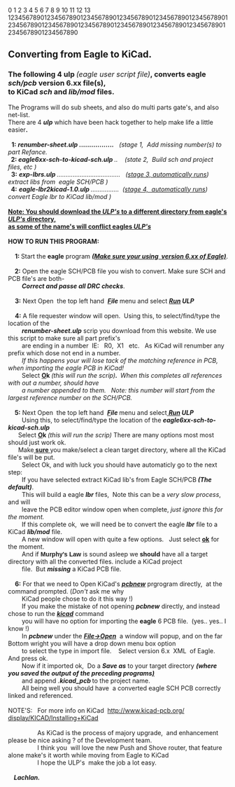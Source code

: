 0        1         2         3         4         5         6         7         8         9         10        11        12        13
12345678901234567890123456789012345678901234567890123456789012345678901234567890123456789012345678901234567890123456789012345678901234567890


<html xmlns="http://www.w3.org/1999/xhtml" xml:lang="en">
  <head>
    <meta content="text/html; charset=windows-1252" http-equiv="content-type">
  </head>
  <body>
    <h2>Converting from Eagle to KiCad.</h2>
    <h3>The following 4 ulp <span style="font-weight: normal; font-style: italic;">(eagle
        user script file)</span>, converts eagle <span style="font-style: italic;">sch/pcb</span>
      version 6.xx file(s),<br>
      to KiCad <span style="font-style: italic;">sch</span> and <span style="font-style: italic;">lib/mod</span>
      files.</h3>
    The Programs will do sub sheets, and also<span style="font-weight: normal;">
      do multi</span> parts gate's, and also net-list.<br>
    There are 4 <span style="font-weight: bold; font-style: italic;">ulp</span>
    which have been hack together to help make life a little easier<span style="font-weight: bold;">.</span><br>
    <br>
    &nbsp; <span style="font-weight: bold;">1:</span> <span style="font-style: italic;"><span
        style="font-weight: bold;">renumber-sheet.ulp .................</span>&nbsp;&nbsp;
      (stage 1,&nbsp; </span><span style="font-style: italic;"><span style="font-style: italic;">Add
        missing number(s) to part Refance.</span><span style="font-weight: bold;"><br>
        &nbsp; </span></span><span style="font-weight: bold;">2:</span><span style="font-style: italic;"><span
        style="font-weight: bold;"> eagle6xx-sch-to-kicad-sch.ulp </span>..&nbsp;&nbsp;&nbsp;
      (state 2,&nbsp; Build sch and project files, etc )<span style="font-weight: bold;"><br>
        &nbsp;</span></span><span style="font-weight: bold;"></span> <span style="font-weight: bold;">3:</span>
    <span style="font-style: italic;"><span style="font-weight: bold;">exp-lbrs.ulp
        </span>....................................&nbsp;&nbsp; (<span style="text-decoration: underline;"></span></span><span
      style="font-style: italic;"><span style="text-decoration: underline;"><span
          style="font-style: italic;"><span style="text-decoration: underline;"></span>stage
          3, automatically</span> runs</span>)&nbsp; extract libs from&nbsp;
      eagle SCH/PCB )<span style="font-weight: bold;"><br>
        &nbsp; </span></span><span style="font-weight: bold;">4:</span> <span
      style="font-style: italic;"><span style="font-weight: bold;">eagle-lbr2kicad-1.0.ulp
        </span>................&nbsp; (<span style="text-decoration: underline;"></span></span><span
      style="font-style: italic;"><span style="text-decoration: underline;"><span
          style="font-style: italic;">stage 4,&nbsp; automatically</span> runs</span>)
      convert Eagle lbr to KiCad lib/mod )<br>
    </span><span style="font-weight: bold; text-decoration: underline;"><br>
      Note: You should download the</span><span style="text-decoration: underline; font-style: italic; font-weight: bold;">
      ULP's </span><span style="font-weight: bold; text-decoration: underline;">to
      a different directory from eagle's <span style="font-style: italic;">ULP's</span>
      directory,<br>
      as some of the name's will conflict eagles <span style="font-style: italic;">ULP's</span></span><span
      style="font-style: italic;"><br>
      <span style="font-weight: bold;"><br>
      </span></span> <span style="font-weight: bold;">HOW TO RUN THIS PROGRAM:</span><br>
    <br>
    &nbsp;&nbsp;&nbsp; <span style="font-weight: bold;">1: </span>Start the <span
      style="font-weight: bold;">eagle</span> program <span style="font-weight: bold; text-decoration: underline; font-style: italic;">(Make
      sure your using&nbsp; version 6.xx of Eagle)</span>.<br>
    <br>
    &nbsp;&nbsp;&nbsp;<span style="font-weight: bold;"> 2:</span> Open the eagle
    SCH/PCB <span style="font-weight: bold;"></span> file you wish to convert.
    Make sure SCH and PCB file's are both-<br>
    &nbsp; &nbsp; &nbsp; &nbsp; <span style="font-weight: bold;"><span style="font-style: italic;">Correct
        and</span>&nbsp;<span style="font-style: italic;">passe all DRC checks</span></span>.<br>
    <br>
    &nbsp;&nbsp;&nbsp; <span style="font-weight: bold;">3:</span> Next
    Open&nbsp; the top left hand&nbsp; <span style="font-weight: bold; font-style: italic;"><span
        style="text-decoration: underline;">F</span>ile </span>menu and select
    <span style="text-decoration: underline;"> </span><span style="font-style: italic; font-weight: bold;"><span
        style="text-decoration: underline;">Run</span> ULP</span><br>
    <br>
    &nbsp;&nbsp;&nbsp; <span style="font-weight: bold;">4:</span> A file
    requester window will open.&nbsp; Using this, to select/find/type the
    location of the<br>
    &nbsp; &nbsp; &nbsp; &nbsp; <span style="font-style: italic; font-weight: bold;">renumber-sheet.ulp</span>
    scrip you download from this website. We use this script to make sure all
    part prefix's<br>
    &nbsp;&nbsp;&nbsp;&nbsp;&nbsp;&nbsp;&nbsp; are ending in a number&nbsp;
    IE:&nbsp;&nbsp; R0,&nbsp; X1&nbsp;&nbsp; etc.&nbsp;&nbsp; As KiCad will
    renumber any prefix which dose not end in a number.<br>
    &nbsp;&nbsp;&nbsp;&nbsp;&nbsp;&nbsp;&nbsp; <span style="font-style: italic;">If
      this happens your will lose tack of the matching reference in PCB, when
      importing the eagle PCB in KiCad!</span><br>
    &nbsp;&nbsp;&nbsp;&nbsp;&nbsp;&nbsp;&nbsp; Select <span style="font-weight: bold;"><span
        style="text-decoration: underline;">O</span>k </span><span style="font-style: italic;">(this
      will run the scrip)</span><span style="font-weight: bold;"><span style="font-style: italic;">.&nbsp;
        </span></span><span style="font-style: italic;">When this completes all
      references with out a number, should have<br>
      &nbsp;&nbsp;&nbsp;&nbsp;&nbsp;&nbsp;&nbsp; a number appended to
      them.&nbsp;&nbsp; Note: this number will start from the largest reference
      number on the SCH/PCB.</span><br>
    <span style="font-weight: bold;"><span style="font-style: italic;"> </span>&nbsp;&nbsp;&nbsp;&nbsp;&nbsp;&nbsp;
      <br> </span>&nbsp; &nbsp;<span style="font-weight: bold;"> 5:</span> Next
    Open&nbsp; the top left hand&nbsp; <span style="font-weight: bold; font-style: italic;"><span
        style="text-decoration: underline;">F</span>ile </span>menu and select<span
      style="text-decoration: underline;"> </span><span style="font-style: italic; font-weight: bold;"><span
        style="text-decoration: underline;">Run</span> ULP<br>
    </span>&nbsp;&nbsp;&nbsp;&nbsp;&nbsp;&nbsp;&nbsp; Using this, to
    select/find/type the location of the <span style="font-style: italic; font-weight: bold;">eagle6xx-sch-to-kicad-sch.ulp<br>
      &nbsp;&nbsp;&nbsp;&nbsp;&nbsp;&nbsp; </span>Select <span style="font-weight: bold;"><span
        style="text-decoration: underline;">O</span>k </span><span style="font-style: italic;">(this
      will run the scrip)&nbsp;</span>There are many options most most should
    just work ok.<span style="font-weight: bold;"><br>
      &nbsp;&nbsp;&nbsp;&nbsp;&nbsp;&nbsp; </span>Make<span style="font-weight: bold; text-decoration: underline;">
      sure </span>you make/select a clean target directory, where all the KiCad
    file's will be put.<br>
    &nbsp;&nbsp;&nbsp;&nbsp;&nbsp;&nbsp;&nbsp; Select Ok, and with luck you
    should have automaticly go to the next step:<br>
    &nbsp; &nbsp; &nbsp; &nbsp; If you have selected extract KiCad lib's from
    Eagle SCH/PCB<span style="font-weight: bold; font-style: italic;"> (The
      default)</span>.<br>
    &nbsp; &nbsp; &nbsp;&nbsp;&nbsp; This will build a eagle <span style="font-weight: bold; font-style: italic;">lbr</span>
    files,&nbsp; Note this can be a <span style="font-style: italic;">very slow
      process</span>,&nbsp; and will<br>
    &nbsp;&nbsp;&nbsp;&nbsp;&nbsp;&nbsp;&nbsp; leave the PCB editor window open
    when complete, <span style="font-style: italic;">just ignore this for the
      moment.</span><br>
    &nbsp;&nbsp;&nbsp;&nbsp;&nbsp;&nbsp;&nbsp; If this complete ok,&nbsp; we
    will need be to convert the eagle <span style="font-weight: bold; font-style: italic;">lbr</span>
    file to a KiCad <span style="font-weight: bold; font-style: italic;">lib/mod</span>
    file.<br>
    &nbsp;&nbsp;&nbsp;&nbsp;&nbsp;&nbsp;&nbsp; A new window will open with quite
    a few options.&nbsp;&nbsp; Just select <span style="font-weight: bold; text-decoration: underline;">ok</span>
    for the moment.<br>
    &nbsp;&nbsp;&nbsp;&nbsp;&nbsp;&nbsp;&nbsp; And if <font face="Tahoma,ARIAL,HELVETICA"><b>Murphy's
        Law </b></font> is sound asleep we <span style="font-weight: bold;">should</span>
    have all a target directory with all the converted files. include a KiCad
    project<br>
    &nbsp;&nbsp;&nbsp;&nbsp;&nbsp;&nbsp;&nbsp; file.&nbsp; But <span style="font-style: italic; font-weight: bold;">missing</span>
    a KiCad PCB file. <br>
    <br>
    &nbsp; &nbsp; <span style="font-weight: bold;">6:</span> For that we need
    to Open KiCad's <span style="font-weight: bold; font-style: italic; text-decoration: underline;">pcbnew</span>
    prgrogram directly,&nbsp; at the command prompted. (<span style="font-style: italic;">Don't</span>
    ask me why<br>
    &nbsp; &nbsp; &nbsp; &nbsp; KiCad people chose to do it this way !)<br>
    &nbsp; &nbsp; &nbsp; &nbsp; If you make the mistake of not opening <span style="font-weight: bold; font-style: italic;">pcbnew</span>
    directly, and instead chose to run the <span style="font-weight: bold; font-style: italic; text-decoration: underline;">kicad</span>
    command<br>
    &nbsp; &nbsp; &nbsp; &nbsp; you will have no option for importing the <span
      style="font-weight: bold;">eagle</span> 6 PCB file.&nbsp; (yes.. yes.. I
    know !)<br>
    &nbsp;&nbsp;&nbsp;&nbsp;&nbsp;&nbsp;&nbsp; In <span style="font-weight: bold; font-style: italic;">pcbnew</span>
    under the <span style="font-weight: bold; font-style: italic; text-decoration: underline;">File-&gt;Open</span>&nbsp;
    a window will popup, and on the far Bottom wright you will have a drop down
    menu box option<br>
    &nbsp; &nbsp; &nbsp; &nbsp; to select the type in import
    file.&nbsp;&nbsp;&nbsp; Select version 6.x&nbsp; XML&nbsp; of
    Eagle.&nbsp;&nbsp; And press ok.<br>
    &nbsp;&nbsp;&nbsp;&nbsp;&nbsp;&nbsp;&nbsp; Now if it imported ok,&nbsp; Do a
    <span style="font-style: italic; font-weight: bold;">Save as</span> to your
    target directory <span style="font-style: italic; font-weight: bold;">(where
      you saved the output of the preceding programs<span style="text-decoration: underline;">)<br>
      </span></span>&nbsp; &nbsp; &nbsp; &nbsp; and append&nbsp;<span style="font-style: italic;"><span
        style="font-weight: bold;"></span></span><span style="font-style: italic;"><span
        style="font-weight: bold;"></span>.</span><span style="font-style: italic; font-weight: bold;">kicad_pcb
      </span>to the project name.<span style="font-style: italic; font-weight: bold;"><span
        style="text-decoration: underline;"><br>
      </span></span>&nbsp;&nbsp;&nbsp;&nbsp;&nbsp;&nbsp;&nbsp; All being well
    you should have&nbsp; a converted eagle SCH PCB correctly linked and
    referenced.<br>
    <br>
    NOTE'S: &nbsp; For more info on KiCad&nbsp; <a href="http://www.kicad-pcb.org/display/KICAD/Installing+KiCad"
      target="_blank">http://www.kicad-pcb.org/<wbr>display/KICAD/Installing+KiCad</a>
    <div><wbr></div>
    &nbsp;&nbsp;&nbsp;&nbsp;&nbsp;&nbsp;&nbsp;&nbsp;&nbsp;&nbsp;&nbsp;&nbsp;&nbsp;&nbsp;&nbsp;&nbsp;
    As KiCad is the process of majory upgrade,&nbsp; and enhancement&nbsp;
    please be nice asking ? of the Development team.<br>
    &nbsp;&nbsp;&nbsp;&nbsp;&nbsp;&nbsp;&nbsp;&nbsp;&nbsp;&nbsp;&nbsp;&nbsp;&nbsp;&nbsp;&nbsp;&nbsp;
    I think you&nbsp; will love the new Push and Shove router, that feature
    alone make's it worth while moving from Eagle to KiCad<br>
    &nbsp;&nbsp;&nbsp;&nbsp;&nbsp;&nbsp;&nbsp;&nbsp;&nbsp;&nbsp;&nbsp;&nbsp;&nbsp;&nbsp;&nbsp;&nbsp;
    I hope the ULP's&nbsp; make the job a lot easy.<br>
    <i><i><b><i><br>
            &nbsp;&nbsp;&nbsp; Lachlan.<br>
            <br>
            <br>
            <i> </i></i></b></i></i>
  </body>
</html>



